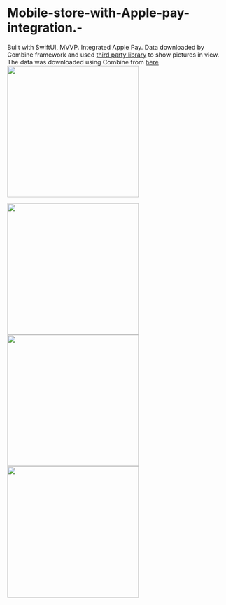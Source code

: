 # Mobile-store-with-Apple-pay-integration.-
Built with SwiftUI, MVVP. Integrated Apple Pay.
Data downloaded by Combine framework and used  [third party library](https://github.com/SDWebImage/SDWebImageSwiftUI)  to show pictures in view. The data was downloaded using Combine from [here](https://dummyjson.com/products)
<img src="https://user-images.githubusercontent.com/113336356/218041442-1be856de-c8f0-4cd6-a033-cf567934f0ff.png" width="300">

<img src="https://user-images.githubusercontent.com/113336356/218041493-9987be5b-9ecc-480b-8d2a-85dd426b1550.png" width="300">

<img src="https://user-images.githubusercontent.com/113336356/218041518-825f4e8d-05ce-41a9-b743-d0bf09778a07.png" width="300">

<img src="https://user-images.githubusercontent.com/113336356/218041545-d04f2e5d-cae9-4f49-b8fb-439b26ca9c5a.png" width="300">
